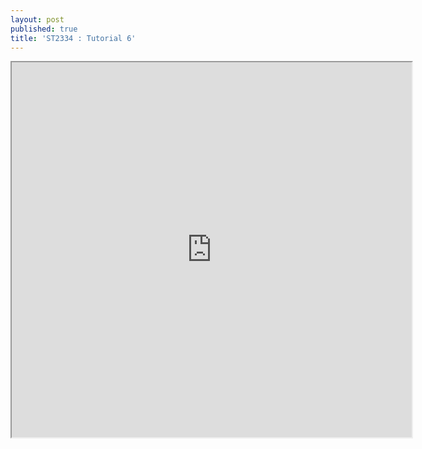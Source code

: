 ```yaml
---
layout: post
published: true
title: 'ST2334 : Tutorial 6'
---
```

<iframe src="https://drive.google.com/file/d/1qWwjlLQVkr-nbJ_XfXWJzw0udu_y7VWZ/preview" width="640" height="600"></iframe>
